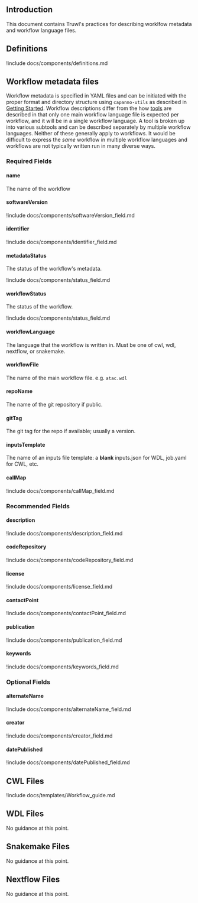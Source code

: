 ## Introduction

This document contains Truwl's practices for describing worklfow metadata and workflow language files.

## Definitions

!include docs/components/definitions.md


## Workflow metadata files
Workflow metadata is specified in YAML files and can be initiated with the proper format and directory structure using `capanno-utils` as described in [Getting Started](./GettingStarted.md). Workflow descriptions differ from the how [tools](ToolGuide.md) are described in that only one main workflow language file is expected per workflow, and it will be in a single workflow language. A tool is broken up into various subtools and can be described separately by multiple workflow languages. Neither of these generally apply to workflows. It would be difficult to express the *same* workflow in multiple workflow languages and workflows are not typically written run in many diverse ways.

### Required Fields

#### name

The name of the workflow

#### softwareVersion

!include docs/components/softwareVersion_field.md

#### identifier

!include docs/components/identifier_field.md

#### metadataStatus

The status of the workflow's metadata.

!include docs/components/status_field.md

#### workflowStatus

The status of the workflow.

!include docs/components/status_field.md

#### workflowLanguage

The language that the workflow is written in. Must be one of cwl, wdl, nextflow, or snakemake.

#### workflowFile

The name of the main workflow file. e.g. `atac.wdl`

#### repoName

The name of the git repository if public.

#### gitTag

The git tag for the repo if available; usually a version.

#### inputsTemplate

The name of an inputs file template: a **blank** inputs.json for WDL, job.yaml for CWL, etc.

#### callMap

!include docs/components/callMap_field.md

### Recommended Fields

#### description

!include docs/components/description_field.md

#### codeRepository

!include docs/components/codeRepository_field.md

#### license

!include docs/components/license_field.md

#### contactPoint

!include docs/components/contactPoint_field.md

#### publication

!include docs/components/publication_field.md

#### keywords

!include docs/components/keywords_field.md

### Optional Fields

#### alternateName

!include docs/components/alternateName_field.md

#### creator

!include docs/components/creator_field.md

#### datePublished

!include docs/components/datePublished_field.md



## CWL Files

!include docs/templates/Workflow_guide.md

## WDL Files

No guidance at this point.

## Snakemake Files

No guidance at this point.

## Nextflow Files

No guidance at this point.
